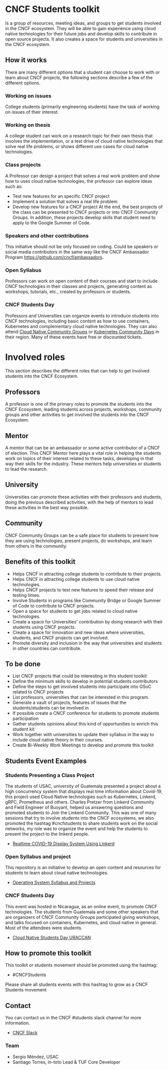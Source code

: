 # CNCF Students toolkit
Is a group of resources, meeting ideas, and groups to get students involved in the CNCF ecosystem. They will be able to gain experience using cloud native technologies for their future jobs and develop skills to contribute in open source projects. It also creates a space for students and universities in the CNCF ecosystem.
 ## How it works
There are many different options that a student can choose to work with or learn about CNCF projects, the following sections describe a few of the different options.
 
### Working on issues
College students (primarily engineering students) have the task of working on issues of their interest.
 
### Working on thesis
A college student can work on a research topic for their own thesis that involves the implementation, or a test drive of cloud native technologies that solve real life problems, or shows different use cases for cloud native technologies.
 
### Class projects
A Professor can design a project that solves a real work problem and show how to uses cloud native technologies, the professor can explore ideas such as:
- Test new features for an specific CNCF project
- Implement a solution that solves a real life problem
- Develop new features for a CNCF project
 At the end, the best projects of the class can be presented to CNCF projects or into CNCF Community Groups. In addition, these projects develop skills that student need to apply to the Google Summer of Code.
 
### Speakers and other contributions
This initiative should not be only focused on coding. Could be speakers or social media contributors in the same way like the CNCF Ambassador Program https://github.com/cncf/ambassadors.
 
### Open Syllabus
Professors can work on open content of their courses and start to include CNCF technologies in their classes and projects, generating content as workshops, tutorials, etc., created by professors or students.
 
### CNCF Students Day
Professors and Universities can organize events to introduce students into CNCF technologies, including basic content as how to use containers, Kubernetes and complementary cloud native technologies. They can also attend [Cloud Native Community Groups](https://community.cncf.io/) or [Kubernetes Community Days](https://kubernetescommunitydays.org/) in their region. Many of these events have free or discounted tickets.
 
# Involved roles
This section describes the different roles that can help to get involved students into the CNCF Ecosystem.
 
## Professors
A professor is one of the primary roles to promote the students into the CNCF Ecosystem, leading students across projects, workshops, community groups and other activities to get involved the students into the CNCF Ecosystem.
 
## Mentor
A mentor that can be an ambassador or some active contributor of a CNCF of election. This CNCF Mentor here plays a vital role in helping the students work on topics of their interest related to these tasks, developing in that way their skills for the industry.  These mentors help universities or students to lead the research.
 ## University
Universities can promote these activities with their professors and students, doing the previous described activities, with the help of mentors to lead these activities in the best way possible.
 
## Community
CNCF Community Groups can be a safe place for students to present how they are using technologies, present projects, do workshops, and learn from others in the community.
## Benefits of this toolkit
- Helps CNCF in attracting college students to contribute to their projects.
- Helps CNCF in attracting college students to use cloud native technologies.
- Helps CNCF projects to test new features to speed their release and testing times.
- Involve Students in programs like Community Bridge or Google Summer of Code to contribute to CNCF projects.
- Open a space for students to get jobs related to cloud native technologies.
- Create a space for Universities' contribution by doing research with their students using CNCF projects.
- Create a space for innovation and new ideas where universities, students, and CNCF  projects can get involved.
- Promote diversity and inclusion in the way that universities and students in other countries can contribute.
 ## To be done
- List CNCF projects that could be interesting in this student toolkit
- Define the minimum skills to develop in potential students contributors
- Define the steps to get involved students into participate into GSoC related to CNCF projects
- List professors, universities that can be interested in this program.
- Generate a vault of projects, features of issues that the students/students can be involved in
- If possible create a CNCF conference for students to promote students participation
- Gather students opinions about this kind of opportunities to enrich this student kit
- Work together with universities to update their syllabus in the way to include cloud native theory in their courses.
- Create Bi-Weekly Work Meetings to develop and promote this toolkit
 
## Students Event Examples
### Students Presenting a Class Project
The students of USAC, university of Guatemala presented a project about a high concurrency system that displays real time information about Covid-19, this project used Cloud Native technologies such as Kubernetes, Linkerd, gRPC, Prometheus and others. Charles Pretzer from Linkerd Community and Field Engineer of Buoyant, helped us answering questions and promoted students to Join the Linkerd Community. This was one of many sessions that try to involve students into the CNCF ecosystems, we also promoted the hashtag #cncfstudents to share students work on the social networks, my role was to organize the event and help the students to present the project to the linkerd people.
- [Realtime COVID-19 Display System Using Linkerd](https://www.youtube.com/watch?v=XWlpS78wRks)
 
### Open Syllabus and project
This repository is an initiative to develop an open content and resources for students to learn about cloud native technologies.
- [Operating System Syllabus and Projects](https://github.com/sergioarmgpl/operating-systems-usac-course)
 
### CNCF Students Day
This event was hosted in Nicaragua, as an online event, to promote CNCF technologies. The students from Guatemala and some other speakers that are organizers of CNCF Community Groups participated giving workshops, and talks focused on containers, Kubernetes, and cloud native in general. Most of the attendees were students.

- [Cloud Native Students Day URACCAN](https://community.cncf.io/events/details/cncf-cloud-nativegt-presents-cloud-native-students-day-uraccan/)
 
## How to promote this toolkit
This toolkit or students movement should be promoted using the hashtag:
- #CNCFStudents  
  
Please share all students events with this hashtag to grow as a CNCF Students movement
 
## Contact
You can contact us in the CNCF #students slack channel for more information.
- [CNCF Slack](https://slack.cncf.io/)
 ### Team
- Sergio Méndez, USAC
- Santiago Torres, in-toto Lead & TUF Core Developer
